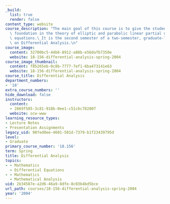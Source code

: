 ```yaml
---
_build:
  list: true
  render: false
content_type: website
course_description: "The main goal of this course is to give the students a solid\
  \ foundation in the theory of elliptic and parabolic linear partial differential\
  \ equations.\_It is the second semester of a two-semester, graduate-level sequence\
  \ on Differential Analysis.\n"
course_image:
  content: 32700bc5-44b6-8912-a88b-e56dafb7350e
  website: 18-156-differential-analysis-spring-2004
course_image_thumbnail:
  content: f85265eb-0c8b-7777-7ef1-6ba473141e63
  website: 18-156-differential-analysis-spring-2004
course_title: Differential Analysis
department_numbers:
- '18'
extra_course_numbers: ''
hide_download: false
instructors:
  content:
  - 2869f585-3c81-918b-0ee1-c51c6c782807
  website: ocw-www
learning_resource_types:
- Lecture Notes
- Presentation Assignments
legacy_uid: 98fed0ee-4601-501d-7379-b1f23439795d
level:
- Graduate
primary_course_number: '18.156'
term: Spring
title: Differential Analysis
topics:
- - Mathematics
  - Differential Equations
- - Mathematics
  - Mathematical Analysis
uid: 2b34587e-a2d6-46a9-8dfe-8c03b4bd5bce
url_path: courses/18-156-differential-analysis-spring-2004
year: '2004'
---
```

